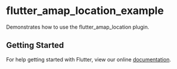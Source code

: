 # flutter_amap_location_example

Demonstrates how to use the flutter_amap_location plugin.

## Getting Started

For help getting started with Flutter, view our online
[documentation](https://flutter.io/).
